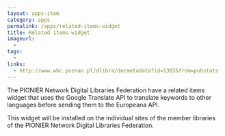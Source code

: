 ```yaml
---
layout: apps-item
category: apps
permalink: /apps/related-items-widget
title: Related items widget
imageurl:
  - 
tags:
  - 
links:
  - http://www.wbc.poznan.pl/dlibra/docmetadata?id=1382&from=pubstats
---
```


The PIONIER Network Digital Libraries Federation have a related items widget that uses the Google Translate API to translate keywords to other languages before sending them to the Europeana API.

This widget will be installed on the individual sites of the member libraries of the PIONIER Network Digital Libraries Federation.
